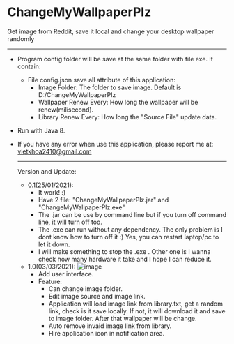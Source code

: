 # ChangeMyWallpaperPlz
Get image from Reddit, save it local and change your desktop wallpaper randomly

***************************************************************************************************************************************************
* Program config folder will be save at the same folder with file exe. It contain:
  - File config.json save all attribute of this application:
    + Image Folder: The folder to save image. Default is D:/ChangeMyWallpaperPlz
    + Wallpaper Renew Every: How long the wallpaper will be renew(milisecond).
    + Library Renew Every: How long the "Source File" update data.
* Run with Java 8.
* If you have any error when use this application, please report me at: vietkhoa2410@gmail.com

  
  **************************************************************************************************************************************************
  
  Version and Update:
    * 0.1(25/01/2021):
      - It work! :)
      - Have 2 file: "ChangeMyWallpaperPlz.jar" and "ChangeMyWallpaperPlz.exe"
      - The .jar can be use by command line but if you turn off command line, it will turn off too.
      - The .exe can run without any dependency. The only problem is I dont know how to turn off it :) Yes, you can restart laptop/pc to let it down.
      - I will make something to stop the .exe . Other one is I wanna check how many hardware it take and I hope I can reduce it.
    * 1.0(03/03/2021):
      ![image](https://user-images.githubusercontent.com/48951876/110248793-6bcf2100-7fa5-11eb-80a9-d17c4047de84.png)
      - Add user interface.
      - Feature:
        + Can change image folder.
        + Edit image source and image link.
        + Application will load image link from library.txt, get a random link, check is it save locally. If not, it will download it and save to image folder. After that wallpaper will be change.
        + Auto remove invaid image link from library.
        + Hire application icon in notification area.  
